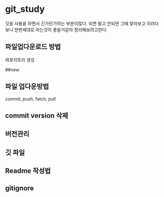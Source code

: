 # git_study
깃을 사용을 하면서 긴가민가하는 부분이많다.
되면 말고 안되면 그때 찾아보고 이러다보니 한번제대로 아는것이 좋을거같아 정리해보려고한다.

## 파일업다운로드 방법
레포지토리 생성



##new
## 파일 업다운방법
commit, push, fatch, pull

## commit version 삭제

## 버전관리

## 깃 파일
## Readme 작성법

## gitignore
